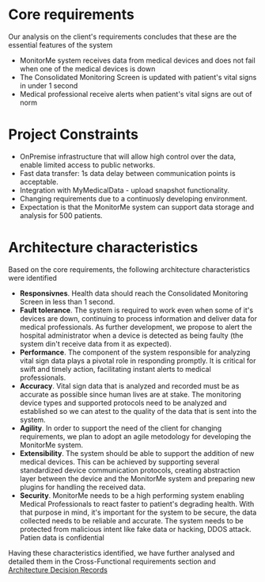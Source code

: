 # Core requirements
Our analysis on the client's requirements concludes that these are the essential features of the system
- MonitorMe system receives data from medical devices and does not fail when one of the medical devices is down 
- The Consolidated Monitoring Screen is updated with patient's vital signs in under 1 second 
- Medical professional receive alerts when patient's vital signs are out of norm 

# Project Constraints 
- OnPremise infrastructure that will allow high control over the data, enable limited access to public networks.
- Fast data transfer:  1s data delay between communication points is acceptable.
- Integration with MyMedicalData - upload snapshot functionality.
- Changing requirements due to a continuosly developing environment. 
- Expectation is that the MonitorMe system can support data storage and analysis for 500 patients. 

# Architecture characteristics
Based on the core requirements, the following architecture characteristics were identified 
- __Responsivnes__. Health data should reach the Consolidated Monitoring Screen in less than 1 second. 
- __Fault tolerance__. The system is required to work even when some of it's devices are down, continuing to process information and deliver data for medical professionals. As further development, we propose to alert the hospital administrator when a device is detected as being faulty (the system din't receive data from it as expected).
- __Performance__. The component of the system responsible for analyzing vital sign data plays a pivotal role in responding promptly. It is critical for swift and timely action, facilitating instant alerts to medical professionals.
- __Accuracy__. Vital sign data that is analyzed and recorded must be as accurate as possible since human lives are at stake. The monitoring device types and supported protocols need to be analyzed and established so we can atest to the quality of the data that is sent into the system. 
- __Agility__. In order to support the need of the client for changing requirements, we plan to adopt an agile metodology for developing the MonitorMe system. 
- __Extensibility__. The system should be able to support the addition of new medical devices. This can be achieved by supporting several standardized device communication protocols, creating abstraction layer between the device and the MonitorMe system and preparing new plugins for handling the received data. 
- __Security__. MonitorMe needs to be a high performing system enabling Medical Professionals to react faster to patient's degrading health. With that purpose in mind, it's important for the system to be secure, the data collected needs to be reliable and accurate. The system needs to be protected from malicious intent like fake data or hacking, DDOS attack. Patien data is confidential 

Having these characteristics identified, we have further analysed and detailed them in the Cross-Functional requirements section and [Architecture Decision Records](https://github.com/ArchitectsEvolutionZone/MonitorMe/tree/main/3.ADR)
